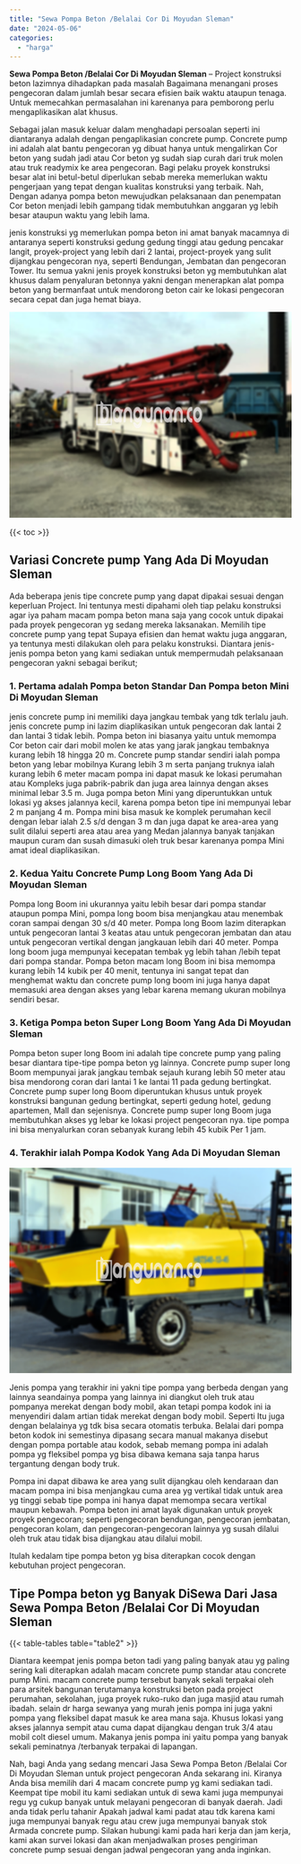 ```yaml
---
title: "Sewa Pompa Beton /Belalai Cor Di Moyudan Sleman"
date: "2024-05-06"
categories: 
  - "harga"
---
```


**Sewa Pompa Beton /Belalai Cor Di Moyudan Sleman** – Project konstruksi beton lazimnya dihadapkan pada masalah Bagaimana menangani proses pengecoran dalam jumlah besar secara efisien baik waktu ataupun tenaga. Untuk memecahkan permasalahan ini karenanya para pemborong perlu mengaplikasikan alat khusus.

Sebagai jalan masuk keluar dalam menghadapi persoalan seperti ini diantaranya adalah dengan pengaplikasian concrete pump. Concrete pump ini adalah alat bantu pengecoran yg dibuat hanya untuk mengalirkan Cor beton yang sudah jadi atau Cor beton yg sudah siap curah dari truk molen atau truk readymix ke area pengecoran. Bagi pelaku proyek konstruksi besar alat ini betul-betul diperlukan sebab mereka memerlukan waktu pengerjaan yang tepat dengan kualitas konstruksi yang terbaik. Nah, Dengan adanya pompa beton mewujudkan pelaksanaan dan penempatan Cor beton menjadi lebih gampang tidak membutuhkan anggaran yg lebih besar ataupun waktu yang lebih lama.

jenis konstruksi yg memerlukan pompa beton ini amat banyak macamnya di antaranya seperti konstruksi gedung gedung tinggi atau gedung pencakar langit, proyek-project yang lebih dari 2 lantai, project-proyek yang sulit dijangkau pengecoran nya, seperti Bendungan, Jembatan dan pengecoran Tower. Itu semua yakni jenis proyek konstruksi beton yg membutuhkan alat khusus dalam penyaluran betonnya yakni dengan menerapkan alat pompa beton yang bermanfaat untuk mendorong beton cair ke lokasi pengecoran secara cepat dan juga hemat biaya.

![Sewa Pompa Beton /Belalai Cor Di Moyudan Sleman](/images/sewa-concrete-pump-23.png)

{{< toc >}}

## Variasi Concrete pump Yang Ada Di Moyudan Sleman

Ada beberapa jenis tipe concrete pump yang dapat dipakai sesuai dengan keperluan Project. Ini tentunya mesti dipahami oleh tiap pelaku konstruksi agar iya paham macam pompa beton mana saja yang cocok untuk dipakai pada proyek pengecoran yg sedang mereka laksanakan. Memilih tipe concrete pump yang tepat Supaya efisien dan hemat waktu juga anggaran, ya tentunya mesti dilakukan oleh para pelaku konstruksi. Diantara jenis-jenis pompa beton yang kami sediakan untuk mempermudah pelaksanaan pengecoran yakni sebagai berikut;

### 1\. Pertama adalah Pompa beton Standar Dan Pompa beton Mini Di Moyudan Sleman

jenis concrete pump ini memiliki daya jangkau tembak yang tdk terlalu jauh. jenis concrete pump ini lazim diaplikasikan untuk pengecoran dak lantai 2 dan lantai 3 tidak lebih. Pompa beton ini biasanya yaitu untuk memompa Cor beton cair dari mobil molen ke atas yang jarak jangkau tembaknya kurang lebih 18 hingga 20 m. Concrete pump standar sendiri ialah pompa beton yang lebar mobilnya Kurang lebih 3 m serta panjang truknya ialah kurang lebih 6 meter macam pompa ini dapat masuk ke lokasi perumahan atau Kompleks juga pabrik-pabrik dan juga area lainnya dengan akses minimal lebar 3.5 m. Juga pompa beton Mini yang diperuntukkan untuk lokasi yg akses jalannya kecil, karena pompa beton tipe ini mempunyai lebar 2 m panjang 4 m. Pompa mini bisa masuk ke komplek perumahan kecil dengan lebar ialah 2.5 s/d dengan 3 m dan juga dapat ke area-area yang sulit dilalui seperti area atau area yang Medan jalannya banyak tanjakan maupun curam dan susah dimasuki oleh truk besar karenanya pompa Mini amat ideal diaplikasikan.

### 2\. Kedua Yaitu Concrete Pump Long Boom Yang Ada Di Moyudan Sleman

Pompa long Boom ini ukurannya yaitu lebih besar dari pompa standar ataupun pompa Mini, pompa long boom bisa menjangkau atau menembak coran sampai dengan 30 s/d 40 meter. Pompa long Boom lazim diterapkan untuk pengecoran lantai 3 keatas atau untuk pengecoran jembatan dan atau untuk pengecoran vertikal dengan jangkauan lebih dari 40 meter. Pompa long boom juga mempunyai kecepatan tembak yg lebih tahan /lebih tepat dari pompa standar. Pompa beton macam long Boom ini bisa memompa kurang lebih 14 kubik per 40 menit, tentunya ini sangat tepat dan menghemat waktu dan concrete pump long boom ini juga hanya dapat memasuki area dengan akses yang lebar karena memang ukuran mobilnya sendiri besar.

### 3\. Ketiga Pompa beton Super Long Boom Yang Ada Di Moyudan Sleman

Pompa beton super long Boom ini adalah tipe concrete pump yang paling besar diantara tipe-tipe pompa beton yg lainnya. Concrete pump super long Boom mempunyai jarak jangkau tembak sejauh kurang lebih 50 meter atau bisa mendorong coran dari lantai 1 ke lantai 11 pada gedung bertingkat. Concrete pump super long Boom diperuntukan khusus untuk proyek konstruksi bangunan gedung bertingkat, seperti gedung hotel, gedung apartemen, Mall dan sejenisnya. Concrete pump super long Boom juga membutuhkan akses yg lebar ke lokasi project pengecoran nya. tipe pompa ini bisa menyalurkan coran sebanyak kurang lebih 45 kubik Per 1 jam.

### 4\. Terakhir ialah Pompa Kodok Yang Ada Di Moyudan Sleman

![Sewa Pompa Beton /Belalai Cor Di Moyudan Sleman](/images/sewa-concrete-pump-20.png)

Jenis pompa yang terakhir ini yakni tipe pompa yang berbeda dengan yang lainnya seandainya pompa yang lainnya ini diangkut oleh truk atau pompanya merekat dengan body mobil, akan tetapi pompa kodok ini ia menyendiri dalam artian tidak merekat dengan body mobil. Seperti Itu juga dengan belalainya yg tdk bisa secara otomatis terbuka. Belalai dari pompa beton kodok ini semestinya dipasang secara manual makanya disebut dengan pompa portable atau kodok, sebab memang pompa ini adalah pompa yg fleksibel pompa yg bisa dibawa kemana saja tanpa harus tergantung dengan body truk.

Pompa ini dapat dibawa ke area yang sulit dijangkau oleh kendaraan dan macam pompa ini bisa menjangkau cuma area yg vertikal tidak untuk area yg tinggi sebab tipe pompa ini hanya dapat memompa secara vertikal maupun kebawah. Pompa beton ini amat layak digunakan untuk proyek proyek pengecoran; seperti pengecoran bendungan, pengecoran jembatan, pengecoran kolam, dan pengecoran-pengecoran lainnya yg susah dilalui oleh truk atau tidak bisa dijangkau atau dilalui mobil.

Itulah kedalam tipe pompa beton yg bisa diterapkan cocok dengan kebutuhan project pengecoran.

## Tipe Pompa beton yg Banyak DiSewa Dari Jasa Sewa Pompa Beton /Belalai Cor Di Moyudan Sleman

{{< table-tables table="table2" >}}

Diantara keempat jenis pompa beton tadi yang paling banyak atau yg paling sering kali diterapkan adalah macam concrete pump standar atau concrete pump Mini. macam concrete pump tersebut banyak sekali terpakai oleh para arsitek bangunan terutamanya konstruksi beton pada project perumahan, sekolahan, juga proyek ruko-ruko dan juga masjid atau rumah ibadah. selain dr harga sewanya yang murah jenis pompa ini juga yakni pompa yang fleksibel dapat masuk ke area mana saja. Khusus lokasi yang akses jalannya sempit atau cuma dapat dijangkau dengan truk 3/4 atau mobil colt diesel umum. Makanya jenis pompa ini yaitu pompa yang banyak sekali peminatnya /terbanyak terpakai di lapangan.

Nah, bagi Anda yang sedang mencari Jasa Sewa Pompa Beton /Belalai Cor Di Moyudan Sleman untuk project pengecoran Anda sekarang ini. Kiranya Anda bisa memilih dari 4 macam concrete pump yg kami sediakan tadi. Keempat tipe mobil itu kami sediakan untuk di sewa kami juga mempunyai regu yg cukup banyak untuk melayani pengecoran di banyak daerah. Jadi anda tidak perlu tahanir Apakah jadwal kami padat atau tdk karena kami juga mempunyai banyak regu atau crew juga mempunyai banyak stok Armada concrete pump. Silakan hubungi kami pada hari kerja dan jam kerja, kami akan survei lokasi dan akan menjadwalkan proses pengiriman concrete pump sesuai dengan jadwal pengecoran yang anda inginkan.
